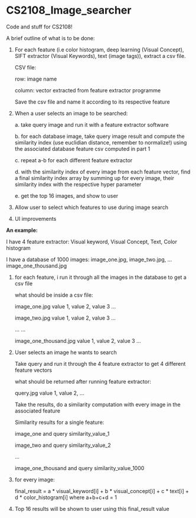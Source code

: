 # CS2108_Image_searcher
Code and stuff for CS2108!

A brief outline of what is to be done:

 1. For each feature (i.e color histogram, deep learning (Visual Concept), SIFT extractor (Visual Keywords), text (image tags)),
    extract a csv file. 
    
    CSV file:
    
    row: image name
    
    column: vector extracted from feature extractor programme
   
    Save the csv file and name it according to its respective feature
    
 2. When a user selects an image to be searched:

      a. take query image and run it with a feature extractor software
      
      b. for each database image, take query image result and compute the similarity index (use euclidian distance, remember to normalize!) using the associated database feature csv computed in part 1
      
      c. repeat a-b for each different feature extractor
      
      d. with the similarity index of every image from each feature vector, find a final similarity index array by summing up
         for every image, their similarity index with the respective hyper parameter
         
      e. get the top 16 images, and show to user

 3. Allow user to select which features to use during image search

 4. UI improvements
  
  <b>An example:</b>
  
  I have 4 feature extractor: Visual keyword, Visual Concept, Text, Color histogram
  
  I have a database of 1000 images: image_one.jpg, image_two.jpg, ... image_one_thousand.jpg
  
  1. for each feature, i run it through all the images in the database to get a csv file
     
     what should be inside a csv file:
     
     image_one.jpg    value 1, value 2, value 3 ...
     
     image_two.jpg    value 1, value 2, value 3 ...
     
     ...              ...
     
     image_one_thousand.jpg   value 1, value 2, value 3 ...
  
  2. User selects an image he wants to search
  
     Take query and run it through the 4 feature extractor to get 4 different feature vectors
     
     what should be returned after running feature extractor:
     
     query.jpg    value 1, value 2, ...
     
     Take the results, do a similarity computation with every image in the associated feature
     
     Similarity results for a single feature:
     
     image_one and query    similarity_value_1
     
     image_two and query    similarity_value_2

     ...

     image_one_thousand and query    similarity_value_1000
  
  3. for every image:
  
     final_result = a * visual_keyword[i] + b * visual_concept[i] + c * text[i] + d * color_histogram[i]
     where a+b+c+d = 1
     
  4. Top 16 results will be shown to user using this final_result value

